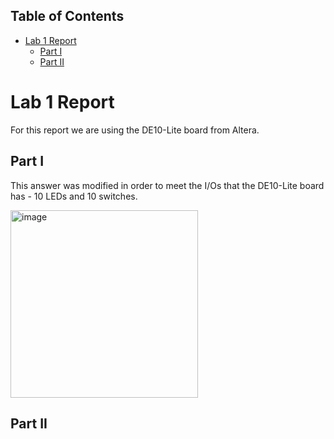 ## Table of Contents
<!-- TOC start (generated with https://github.com/derlin/bitdowntoc) -->

- [Lab 1 Report](#lab-1-report)
   * [Part I](#part-i)
   * [Part II](#part-ii)

<!-- TOC end -->

# Lab 1 Report

For this report we are using the DE10-Lite board from Altera.

## Part I

This answer was modified in order to meet the I/Os that the DE10-Lite board has - 10 LEDs and 10 switches.

<img width="300" alt="image" src="https://github.com/user-attachments/assets/4e8c4d58-e774-457a-a089-250d0a2c3bda" />

## Part II


